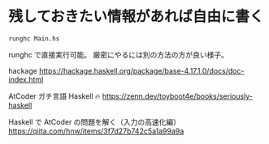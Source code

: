 # 残しておきたい情報があれば自由に書く

`runghc Main.hs`

runghc で直接実行可能。
厳密にやるには別の方法の方が良い様子。

hackage
https://hackage.haskell.org/package/base-4.17.1.0/docs/doc-index.html

AtCoder ガチ言語 Haskell 🔥
https://zenn.dev/toyboot4e/books/seriously-haskell

Haskell で AtCoder の問題を解く（入力の高速化編）
https://qiita.com/hnw/items/3f7d27b742c5a1a99a9a

